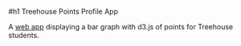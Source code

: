 #h1 Treehouse Points Profile App

A [web app](http://danie11edotcom.github.io/TreehousePoints/) displaying a bar graph with d3.js of points for Treehouse students.

